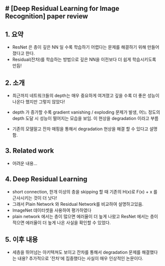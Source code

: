 ##  # [Deep Residual Learning for Image Recognition] paper review

## 1. 요약

- ResNet 은 층이 깊은 NN 일 수록 학습하기 어렵다는 문제를 해결하기 위해 만들어졌다고 한다. 
- Residual(잔차)를 학습하는 방법으로 깊은 NN을 이전보다 더 쉽게 학습시키도록 만듬!



## 2. 소개

- 최근까지 네트워크들의 depth는 매우 중요하게 여겨졌고 깊을 수록 더 좋은 성능이 나온다 했지만 그렇지 않았다!
- depth 가 증가할 수록 gradient vanishing / exploding 문제가 발생, 어느 정도의 depth 도달 시 성능이 떨어지는 모습을 보임. 이 현상을 degradation 이라고 부름

- 기존의 모델말고 잔차 매핑을 통해서 degradation 현상을 해결 할 수 있다고 설명함.



## 3. Related work

- 어려운 내용...



## 4. Deep Residual Learning

- short connection, 한개 이상의 층을 skipping 할 때 기존의 H(x)로 F(x) + x 를 근사시키는 것이 더 낫다!
- 그래서 Plain Network 와 Residual Network를 비교하여 설명하고있음.
- ImageNet 데이터셋을 사용하여 평가하였다
- plain network 에서는 층이 많으면 에러율이 더 높게 나왔고 ResNet 에서는 층이 적으면 에러율이 더 높게 나온 사실을 확인할 수 있었다.



## 5. 이후 내용

- 세층을 뛰어넘는 아키텍쳐도 보이고 잔차를 통해서 degradation 문제를 해결했다는 내용? 추가적으로 '잔차'에 집중했다는 사실이 매우 인상적인 논문이다.

